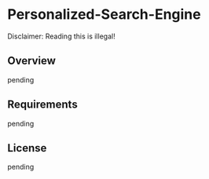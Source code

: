 # Personalized-Search-Engine
Disclaimer: Reading this is illegal!

## Overview
pending

## Requirements
pending

## License
pending